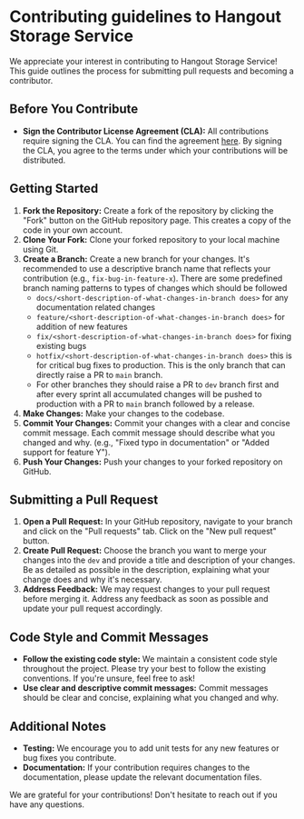 # Contributing guidelines to Hangout Storage Service

We appreciate your interest in contributing to Hangout Storage Service! This guide outlines the process for submitting pull requests and becoming a contributor.

## Before You Contribute
* **Sign the Contributor License Agreement (CLA):** All contributions require signing the CLA. You can find the agreement [here](https://gist.github.com/opticSquid/9739d0fe0ae090f4dd9c124b9a3dac8c). By signing the CLA, you agree to the terms under which your contributions will be distributed.

## Getting Started
1. **Fork the Repository:** Create a fork of the repository by clicking the "Fork" button on the GitHub repository page. This creates a copy of the code in your own account.
2. **Clone Your Fork:** Clone your forked repository to your local machine using Git.
3. **Create a Branch:** Create a new branch for your changes. It's recommended to use a descriptive branch name that reflects your contribution (e.g., `fix-bug-in-feature-x`). There are some predefined branch naming patterns to types of changes which should be followed
   - `docs/<short-description-of-what-changes-in-branch does>` for any documentation related changes
   - `feature/<short-description-of-what-changes-in-branch does>` for addition of new features
   - `fix/<short-description-of-what-changes-in-branch does>` for fixing existing bugs
   - `hotfix/<short-description-of-what-changes-in-branch does>` this is for critical bug fixes to production. This is the only branch that can directly raise a PR to `main` branch.
   - For other branches they should raise a PR to `dev` branch first and after every sprint all accumulated changes will be pushed to production with a PR to `main` branch followed by a release. 
5. **Make Changes:** Make your changes to the codebase.
6. **Commit Your Changes:** Commit your changes with a clear and concise commit message. Each commit message should describe what you changed and why. (e.g., "Fixed typo in documentation" or "Added support for feature Y").
7. **Push Your Changes:** Push your changes to your forked repository on GitHub.

## Submitting a Pull Request
1. **Open a Pull Request:** In your GitHub repository, navigate to your branch and click on the "Pull requests" tab. Click on the "New pull request" button.
2. **Create Pull Request:**  Choose the branch you want to merge your changes into the `dev`  and provide a title and description of your changes. Be as detailed as possible in the description, explaining what your change does and why it's necessary.
3. **Address Feedback:** We may request changes to your pull request before merging it. Address any feedback as soon as possible and update your pull request accordingly.

## Code Style and Commit Messages
* **Follow the existing code style:** We maintain a consistent code style throughout the project. Please try your best to follow the existing conventions. If you're unsure, feel free to ask!
* **Use clear and descriptive commit messages:**  Commit messages should be clear and concise, explaining what you changed and why.

## Additional Notes
* **Testing:**  We encourage you to add unit tests for any new features or bug fixes you contribute.
* **Documentation:** If your contribution requires changes to the documentation, please update the relevant documentation files.

We are grateful for your contributions! Don't hesitate to reach out if you have any questions.